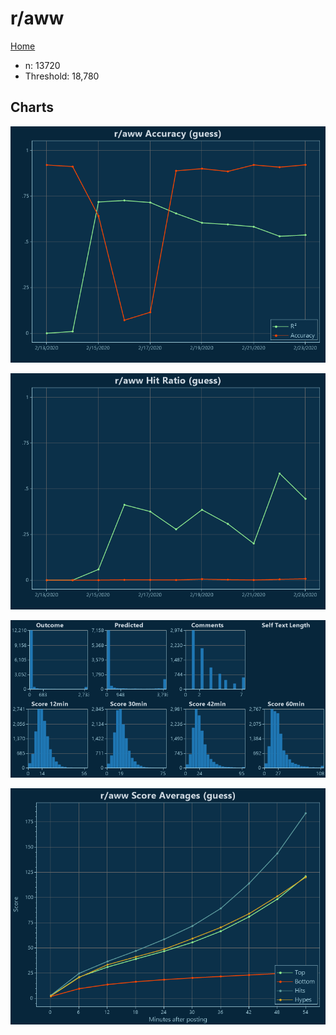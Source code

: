 # r/aww

[Home](../index.md)

* n: 13720
* Threshold: 18,780

## Charts

![r/aww R² (guess)](../images/guess_aww_Accuracy.png "r/aww R² (guess)")

![r/aww Hit Ratio (guess)](../images/guess_aww_HitRatio.png "r/aww Hit Ratio (guess)")

![r/aww Distributions (guess)](../images/guess_aww_Distributions.png "r/aww Distributions (guess)")

![r/aww Score Averages (guess)](../images/guess_aww_Scores.png "r/aww Score Averages (guess)")

